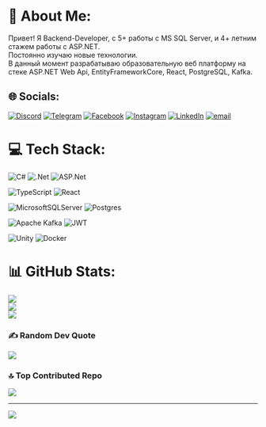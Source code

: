 # 💫 About Me:
Привет! Я Backend-Developer, c 5+ работы с MS SQL Server, и 4+ летним стажем работы с ASP.NET.<br>Постоянно изучаю новые технологии.<br>В данный момент разрабатываю образовательную веб платформу на стеке ASP.NET Web Api, EntityFrameworkCore, React, PostgreSQL, Kafka.


## 🌐 Socials:
[![Discord](https://img.shields.io/badge/Discord-%237289DA.svg?logo=discord&logoColor=white)](https://discord.gg/282864445242474496) [![Telegram](https://img.shields.io/badge/Telegram-%CCCCCCDA.svg?logo=telegram&logoColor=white&color=178eca)](https://t.me/Kuzmin_Anton_S) [![Facebook](https://img.shields.io/badge/Facebook-%231877F2.svg?logo=Facebook&logoColor=white)](https://facebook.com/KuzminAntonS) [![Instagram](https://img.shields.io/badge/Instagram-%23E4405F.svg?logo=Instagram&logoColor=white)](https://instagram.com/kuzmin.anton.s) [![LinkedIn](https://img.shields.io/badge/LinkedIn-%230077B5.svg?logo=linkedin&logoColor=white)](https://linkedin.com/in/kuzmin-s-anton) [![email](https://img.shields.io/badge/Email-D14836?logo=gmail&logoColor=white)](mailto:kuzmin.s.anton@gmail.com) 

# 💻 Tech Stack:
![C#](https://img.shields.io/badge/c%23-%23239120.svg?style=for-the-badge&logo=csharp&logoColor=white) 
![.Net](https://img.shields.io/badge/.NET-5C2D91?style=for-the-badge&logo=.net&logoColor=white) 
![ASP.Net](https://img.shields.io/badge/ASP.NET-5C2D91?style=for-the-badge&logo=ASP.net&logoColor=white) 

![TypeScript](https://img.shields.io/badge/typescript-%23007ACC.svg?style=for-the-badge&logo=typescript&logoColor=white) 
![React](https://img.shields.io/badge/react-%2320232a.svg?style=for-the-badge&logo=react&logoColor=%2361DAFB) 

![MicrosoftSQLServer](https://img.shields.io/badge/MS%20SQL%20Server-CC2927?style=for-the-badge&logo=microsoft%20sql%20server&logoColor=white) 
![Postgres](https://img.shields.io/badge/postgres-%23316192.svg?style=for-the-badge&logo=postgresql&logoColor=white) 

![Apache Kafka](https://img.shields.io/badge/Apache%20Kafka-000?style=for-the-badge&logo=apachekafka) 
![JWT](https://img.shields.io/badge/JWT-black?style=for-the-badge&logo=JSON%20web%20tokens) 

![Unity](https://img.shields.io/badge/unity-%23000000.svg?style=for-the-badge&logo=unity&logoColor=white) 
![Docker](https://img.shields.io/badge/docker-%230db7ed.svg?style=for-the-badge&logo=docker&logoColor=white)

# 📊 GitHub Stats:
![](https://github-readme-stats.vercel.app/api?username=Sterlios&theme=dark&hide_border=false&include_all_commits=false&count_private=false)<br/>
![](https://nirzak-streak-stats.vercel.app/?user=Sterlios&theme=dark&hide_border=false)<br/>
![](https://github-readme-stats.vercel.app/api/top-langs/?username=Sterlios&theme=dark&hide_border=false&include_all_commits=false&count_private=false&layout=compact)

### ✍️ Random Dev Quote
![](https://quotes-github-readme.vercel.app/api?type=horizontal&theme=radical)

### 🔝 Top Contributed Repo
![](https://github-contributor-stats.vercel.app/api?username=Sterlios&limit=5&theme=dark&combine_all_yearly_contributions=true)

---
[![](https://visitcount.itsvg.in/api?id=Sterlios&icon=0&color=0)](https://visitcount.itsvg.in)

<!-- Proudly created with GPRM ( https://gprm.itsvg.in ) -->
